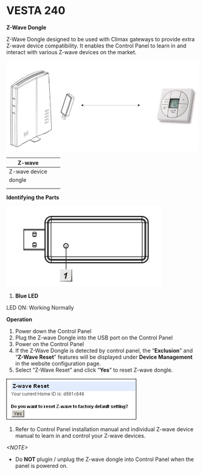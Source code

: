 # VESTA 240

**Z-Wave Dongle**

Z-Wave Dongle designed to be used with Climax gateways to provide extra Z-wave device compatibility. It enables the Control Panel to learn in and interact with various Z-wave devices on the market.

![](<.gitbook/assets/0 (95).jpeg>)

| Z-wave        |   |   |
| ------------- | - | - |
| Z-wave device |   |   |
| dongle        |   |   |
|               |   |   |
|               |   |   |

**Identifying the Parts**

![](<.gitbook/assets/1 (80).jpeg>)

1. **Blue LED**

LED ON: Working Normally

**Operation**

1. Power down the Control Panel
2. Plug the Z-wave Dongle into the USB port on the Control Panel
3. Power on the Control Panel
4. If the Z-Wave Dongle is detected by control panel, the “**Exclusion**” and “**Z-Wave Reset**” features will be displayed under **Device Management** in the website configuration page.
5. Select “Z-Wave Reset” and click “**Yes**” to reset Z-wave dongle.

![](<.gitbook/assets/2 (74).png>)

1. Refer to Control Panel installation manual and individual Z-wave device manual to learn in and control your Z-wave devices.

_\<NOTE>_

* Do **NOT** plugin / unplug the Z-wave dongle into Control Panel when the panel is powered on.
